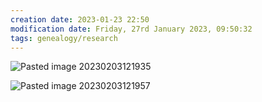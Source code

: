 ```yaml
---
creation date: 2023-01-23 22:50
modification date: Friday, 27rd January 2023, 09:50:32
tags: genealogy/research
---
```


![Pasted image 20230203121935](Pasted%20image%2020230203121935.png)

![Pasted image 20230203121957](Pasted%20image%2020230203121957.png)